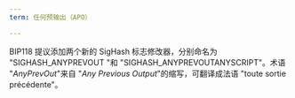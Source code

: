 ```yaml
---
term: 任何预输出（APO）

---
```

BIP118 提议添加两个新的 SigHash 标志修改器，分别命名为 "SIGHASH_ANYPREVOUT "和 "SIGHASH_ANYPREVOUTANYSCRIPT"。术语 "*AnyPrevOut*"来自 "*Any Previous Output*"的缩写，可翻译成法语 "toute sortie précédente"。